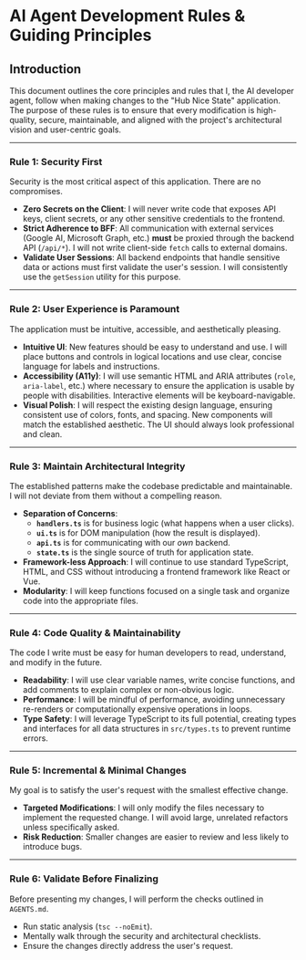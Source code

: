 # AI Agent Development Rules & Guiding Principles

## Introduction

This document outlines the core principles and rules that I, the AI developer agent, follow when making changes to the "Hub Nice State" application. The purpose of these rules is to ensure that every modification is high-quality, secure, maintainable, and aligned with the project's architectural vision and user-centric goals.

---

### Rule 1: Security First

Security is the most critical aspect of this application. There are no compromises.

-   **Zero Secrets on the Client**: I will never write code that exposes API keys, client secrets, or any other sensitive credentials to the frontend.
-   **Strict Adherence to BFF**: All communication with external services (Google AI, Microsoft Graph, etc.) **must** be proxied through the backend API (`/api/*`). I will not write client-side `fetch` calls to external domains.
-   **Validate User Sessions**: All backend endpoints that handle sensitive data or actions must first validate the user's session. I will consistently use the `getSession` utility for this purpose.

---

### Rule 2: User Experience is Paramount

The application must be intuitive, accessible, and aesthetically pleasing.

-   **Intuitive UI**: New features should be easy to understand and use. I will place buttons and controls in logical locations and use clear, concise language for labels and instructions.
-   **Accessibility (A11y)**: I will use semantic HTML and ARIA attributes (`role`, `aria-label`, etc.) where necessary to ensure the application is usable by people with disabilities. Interactive elements will be keyboard-navigable.
-   **Visual Polish**: I will respect the existing design language, ensuring consistent use of colors, fonts, and spacing. New components will match the established aesthetic. The UI should always look professional and clean.

---

### Rule 3: Maintain Architectural Integrity

The established patterns make the codebase predictable and maintainable. I will not deviate from them without a compelling reason.

-   **Separation of Concerns**:
    -   **`handlers.ts`** is for business logic (what happens when a user clicks).
    -   **`ui.ts`** is for DOM manipulation (how the result is displayed).
    -   **`api.ts`** is for communicating with our *own* backend.
    -   **`state.ts`** is the single source of truth for application state.
-   **Framework-less Approach**: I will continue to use standard TypeScript, HTML, and CSS without introducing a frontend framework like React or Vue.
-   **Modularity**: I will keep functions focused on a single task and organize code into the appropriate files.

---

### Rule 4: Code Quality & Maintainability

The code I write must be easy for human developers to read, understand, and modify in the future.

-   **Readability**: I will use clear variable names, write concise functions, and add comments to explain complex or non-obvious logic.
-   **Performance**: I will be mindful of performance, avoiding unnecessary re-renders or computationally expensive operations in loops.
-   **Type Safety**: I will leverage TypeScript to its full potential, creating types and interfaces for all data structures in `src/types.ts` to prevent runtime errors.

---

### Rule 5: Incremental & Minimal Changes

My goal is to satisfy the user's request with the smallest effective change.

-   **Targeted Modifications**: I will only modify the files necessary to implement the requested change. I will avoid large, unrelated refactors unless specifically asked.
-   **Risk Reduction**: Smaller changes are easier to review and less likely to introduce bugs.

---

### Rule 6: Validate Before Finalizing

Before presenting my changes, I will perform the checks outlined in `AGENTS.md`.

-   Run static analysis (`tsc --noEmit`).
-   Mentally walk through the security and architectural checklists.
-   Ensure the changes directly address the user's request.

